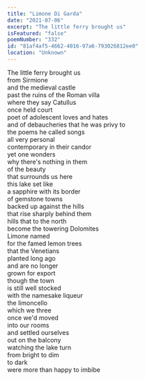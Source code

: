 ```yaml
---
title: "Limone Di Garda"
date: "2021-07-06"
excerpt: "The little ferry brought us"
isFeatured: "false"
poemNumber: "332"
id: "81af4af5-4662-4016-97a6-793026812ee0"
location: "Unknown"
---
```


The little ferry brought us  
from Sirmione  
and the medieval castle  
past the ruins of the Roman villa  
where they say Catullus  
once held court  
poet of adolescent loves and hates  
and of debaucheries that he was privy to  
the poems he called songs  
all very personal  
contemporary in their candor  
yet one wonders  
why there's nothing in them  
of the beauty  
that surrounds us here  
this lake set like  
a sapphire with its border  
of gemstone towns  
backed up against the hills  
that rise sharply behind them  
hills that to the north  
become the towering Dolomites  
Limone named  
for the famed lemon trees  
that the Venetians  
planted long ago  
and are no longer  
grown for export  
though the town  
is still well stocked  
with the namesake liqueur  
the limoncello  
which we three  
once we'd moved  
into our rooms  
and settled ourselves  
out on the balcony  
watching the lake turn  
from bright to dim  
to dark  
were more than happy to imbibe
